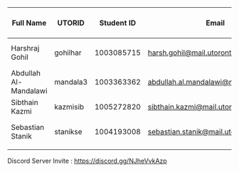 | Full Name             | UTORID   | Student ID | Email                                  | Best Way To Contact | Discord Username  |
|-----------------------|----------|------------|----------------------------------------|---------------------|:-----------------:|
| Harshraj Gohil        | gohilhar | 1003085715 | harsh.gohil@mail.utoronto.ca           | 647-770-1656        | harshG#7057       |
| Abdullah Al-Mandalawi | mandala3 | 1003363362 | abdullah.al.mandalawi@mail.utoronto.ca | 647-784-1662        | iGaminMaster#2235 |
| Sibthain Kazmi        | kazmisib | 1005272820 | sibthain.kazmi@mail.utoronto.ca        | Email               | SK#9442           |
| Sebastian Stanik      | stanikse | 1004193008 | sebastian.stanik@mail.utoronto.ca      | 647-607-7406        | Dad#1864          |
|                       |          |            |                                        |                     |                   |

Discord Server Invite : https://discord.gg/NJheVvkAzp
